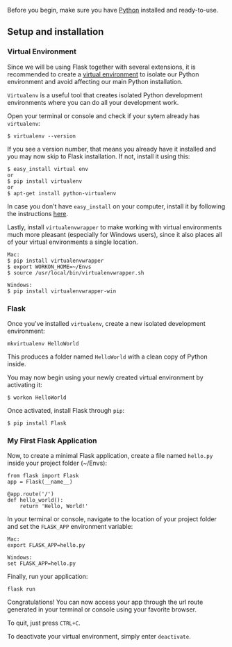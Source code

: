 Before you begin, make sure you have [Python](https://www.python.org/downloads/) installed and ready-to-use.

## Setup and installation

### Virtual Environment

Since we will be using Flask together with several extensions, it is recommended to create a [virtual environment](https://pypi.python.org/pypi/virtualenv) to isolate our Python environment and avoid affecting our main Python installation.

`Virtualenv` is a useful tool that creates isolated Python development environments where you can do all your development work.

Open your terminal or console and check if your sytem already has `virtualenv`:

```shell
$ virtualenv --version
```

If you see a version number, that means you already have it installed and you may now skip to Flask installation. If not, install it using this:

```shell
$ easy_install virtual env
or
$ pip install virtualenv
or
$ apt-get install python-virtualenv
```

In case you don't have `easy_install` on your computer, install it by following the instructions [here](https://pypi.python.org/pypi/setuptools).

Lastly, install `virtualenvwrapper` to make working with virtual environments much more pleasant (especially for Windows users), since it also places all of your virtual environments a single location.

```shell
Mac:
$ pip install virtualenvwrapper
$ export WORKON_HOME=~/Envs
$ source /usr/local/bin/virtualenvwrapper.sh

Windows:
$ pip install virtualenvwrapper-win
```

### Flask

Once you've installed `virtualenv`, create a new isolated development environment:

```shell
mkvirtualenv HelloWorld
```

This produces a folder named `HelloWorld` with a clean copy of Python inside.

You may now begin using your newly created virtual environment by activating it:

```shell
$ workon HelloWorld
```

Once activated, install Flask through `pip`:

```shell
$ pip install Flask
```

### My First Flask Application

Now, to create a minimal Flask application, create a file named `hello.py` inside your project folder (~/Envs):

```shell
from flask import Flask
app = Flask(__name__)

@app.route('/')
def hello_world():
    return 'Hello, World!'
```

In your terminal or console, navigate to the location of your project folder and set the `FLASK_APP` environment variable:

```shell
Mac:
export FLASK_APP=hello.py

Windows:
set FLASK_APP=hello.py
```

Finally, run your application:

```shell
flask run
```

Congratulations! You can now access your app through the url route generated in your terminal or console using your favorite browser.

To quit, just press `CTRL+C`.

To deactivate your virtual environment, simply enter `deactivate`.